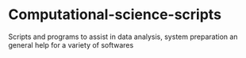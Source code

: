 # Computational-science-scripts
Scripts and programs to assist in data analysis, system preparation an general help for a variety of softwares
